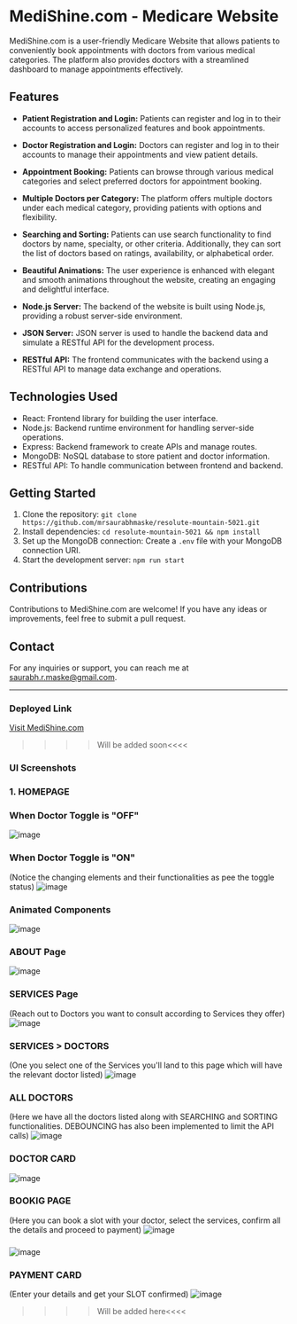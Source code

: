 # MediShine.com - Medicare Website

MediShine.com is a user-friendly Medicare Website that allows patients to conveniently book appointments with doctors from various medical categories. The platform also provides doctors with a streamlined dashboard to manage appointments effectively.

## Features

- **Patient Registration and Login:** Patients can register and log in to their accounts to access personalized features and book appointments.

- **Doctor Registration and Login:** Doctors can register and log in to their accounts to manage their appointments and view patient details.

- **Appointment Booking:** Patients can browse through various medical categories and select preferred doctors for appointment booking.

- **Multiple Doctors per Category:** The platform offers multiple doctors under each medical category, providing patients with options and flexibility.

- **Searching and Sorting:** Patients can use search functionality to find doctors by name, specialty, or other criteria. Additionally, they can sort the list of doctors based on ratings, availability, or alphabetical order.

- **Beautiful Animations:** The user experience is enhanced with elegant and smooth animations throughout the website, creating an engaging and delightful interface.

- **Node.js Server:** The backend of the website is built using Node.js, providing a robust server-side environment.

- **JSON Server:** JSON server is used to handle the backend data and simulate a RESTful API for the development process.

- **RESTful API:** The frontend communicates with the backend using a RESTful API to manage data exchange and operations.

## Technologies Used

- React: Frontend library for building the user interface.
- Node.js: Backend runtime environment for handling server-side operations.
- Express: Backend framework to create APIs and manage routes.
- MongoDB: NoSQL database to store patient and doctor information.
- RESTful API: To handle communication between frontend and backend.

## Getting Started

1. Clone the repository: `git clone https://github.com/mrsaurabhmaske/resolute-mountain-5021.git`
2. Install dependencies: `cd resolute-mountain-5021 && npm install`
3. Set up the MongoDB connection: Create a `.env` file with your MongoDB connection URI.
4. Start the development server: `npm run start`

## Contributions

Contributions to MediShine.com are welcome! If you have any ideas or improvements, feel free to submit a pull request.

## Contact

For any inquiries or support, you can reach me at [saurabh.r.maske@gmail.com](mailto:saurabh.r.maske@gmail.com).

---

### Deployed Link

[Visit MediShine.com](https://www.medishine.com)
>>>>Will be added soon<<<<

### UI Screenshots
### 1. HOMEPAGE
### When Doctor Toggle is "OFF"
![image](https://github.com/mrsaurabhmaske/resolute-mountain-5021/assets/123891687/366bf767-7b1e-4452-88da-5078bf7bbf1b)
### When Doctor Toggle is "ON" 
(Notice the changing elements and their functionalities as pee the toggle status)
![image](https://github.com/mrsaurabhmaske/resolute-mountain-5021/assets/123891687/3e405b50-b3f0-4f77-aaf5-6ea7d9038e0c)
### Animated Components

![image](https://github.com/mrsaurabhmaske/resolute-mountain-5021/assets/123891687/ab28a21d-ae35-4645-b5d3-c2e193c56e6c)
### ABOUT Page
![image](https://github.com/mrsaurabhmaske/resolute-mountain-5021/assets/123891687/33665153-4107-4c0d-88df-79da961b124d)
### SERVICES Page
(Reach out to Doctors you want to consult according to Services they offer)
![image](https://github.com/mrsaurabhmaske/resolute-mountain-5021/assets/123891687/23d133cf-b5d3-4298-afec-cbd8fea2a236)
### SERVICES > DOCTORS
(One you select one of the Services you'll land to this page which will have the relevant doctor listed)
![image](https://github.com/mrsaurabhmaske/resolute-mountain-5021/assets/123891687/5730381f-2fd9-4b57-81ee-8569fa717b1f)
### ALL DOCTORS
(Here we have all the doctors listed along with SEARCHING and SORTING functionalities. DEBOUNCING has also been implemented to limit the API calls)
![image](https://github.com/mrsaurabhmaske/resolute-mountain-5021/assets/123891687/7cb55e95-8d0a-4712-b10d-fe586d4b5292)
### DOCTOR CARD
![image](https://github.com/mrsaurabhmaske/resolute-mountain-5021/assets/123891687/a4a3ae81-e282-4281-b0fe-8993afc1269d)
### BOOKIG PAGE
(Here you can book a slot with your doctor, select the services, confirm all the details and proceed to payment)
![image](https://github.com/mrsaurabhmaske/resolute-mountain-5021/assets/123891687/f32ab870-e0fd-4ee8-a1b1-3c9bf1ddc73e)
###
![image](https://github.com/mrsaurabhmaske/resolute-mountain-5021/assets/123891687/e844b2f9-68ed-4dec-9de1-e28a328af546)
### PAYMENT CARD
(Enter your details and get your SLOT confirmed)
![image](https://github.com/mrsaurabhmaske/resolute-mountain-5021/assets/123891687/4ef6adc9-4250-40e9-aa64-33287dd0110e)











>>>>Will be added here<<<<
